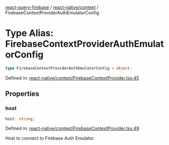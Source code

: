 [react-query-firebase](../../../modules.md) / [react-native/context](../index.md) / FirebaseContextProviderAuthEmulatorConfig

# Type Alias: FirebaseContextProviderAuthEmulatorConfig

```ts
type FirebaseContextProviderAuthEmulatorConfig = object;
```

Defined in: [react-native/context/FirebaseContextProvider.tsx:45](https://github.com/vpishuk/react-query-firebase/blob/43c0734068a570cd646254bb366ccd8007f7dfed/react-native/context/FirebaseContextProvider.tsx#L45)

## Properties

### host

```ts
host: string;
```

Defined in: [react-native/context/FirebaseContextProvider.tsx:49](https://github.com/vpishuk/react-query-firebase/blob/43c0734068a570cd646254bb366ccd8007f7dfed/react-native/context/FirebaseContextProvider.tsx#L49)

Host to connect to Firebase Auth Emulator
